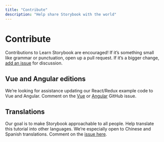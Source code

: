 ```yaml
---
title: "Contribute"
description: "Help share Storybook with the world"
---
```


# Contribute

Contributions to Learn Storybook are encouraged! If it’s something small like grammar or punctuation, open up a pull request. If it’s a bigger change, [add an issue](https://github.com/hichroma/learnstorybook.com/issues) for discussion.

## Vue and Angular editions

We’re looking for assistance updating our React/Redux example code to Vue and Angular. Comment on the [Vue](https://github.com/hichroma/learnstorybook.com/issues/1) or [Angular](https://github.com/hichroma/learnstorybook.com/issues/2) GitHub issue.

## Translations

Our goal is to make Storybook approachable to all people. Help translate this tutorial into other languages. We’re especially open to Chinese and Spanish translations. Comment on the [issue here](https://github.com/hichroma/learnstorybook.com/issues/3).

